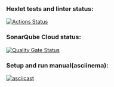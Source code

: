 ### Hexlet tests and linter status:

[![Actions Status](https://github.com/la-moche/frontend-project-44/actions/workflows/hexlet-check.yml/badge.svg)](https://github.com/la-moche/frontend-project-44/actions)

### SonarQube Cloud status:

[![Quality Gate Status](https://sonarcloud.io/api/project_badges/measure?project=la-moche_frontend-project-44&metric=alert_status)](https://sonarcloud.io/summary/new_code?id=la-moche_frontend-project-44)

### Setup and run manual(asciinema):

[![asciicast](https://asciinema.org/a/gHjMlUmiogjQSDbIWxcrdwMrY.svg)](https://asciinema.org/a/gHjMlUmiogjQSDbIWxcrdwMrY)
